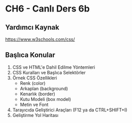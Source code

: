 # CH6 - Canlı Ders 6b

## Yardımcı Kaynak
https://www.w3schools.com/css/

## Başlıca Konular
1. CSS ve HTML'e Dahil Edilme Yöntemleri
2. CSS Kuralları ve Başlıca Selektörler
3. Örnek CSS Özellikleri
   - Renk (color)
   - Arkaplan (background)
   - Kenarlık (border)
   - Kutu Modeli (box model)
   - Metin ve Font
4. Tarayıcıda Geliştirici Araçları
   (F12 ya da CTRL+SHIFT+I)
5. Geliştirme Yol Haritası